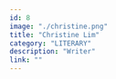```yaml
---
id: 8
image: "./christine.png"
title: "Christine Lim"
category: "LITERARY"
description: "Writer"
link: ""
---
```

